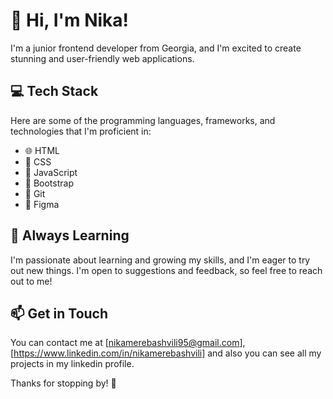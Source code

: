 # 👋 Hi, I'm Nika!

I'm a junior frontend developer from Georgia, and I'm excited to create stunning and user-friendly web applications.

## 💻 Tech Stack

Here are some of the programming languages, frameworks, and technologies that I'm proficient in:

-   🌐 HTML
-   🎨 CSS
-   🚀 JavaScript
-   🎉 Bootstrap
-   🐙 Git
-   🎨 Figma

## 🌱 Always Learning

I'm passionate about learning and growing my skills, and I'm eager to try out new things. I'm open to suggestions and feedback, so feel free to reach out to me!

## 📫 Get in Touch

You can contact me at [nikamerebashvili95@gmail.com], [https://www.linkedin.com/in/nikamerebashvili] and also you can see all my projects in my linkedin profile.

Thanks for stopping by! 🤗
